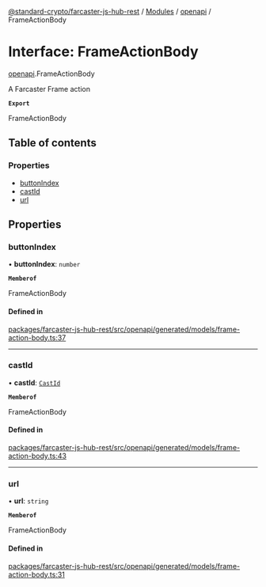 [@standard-crypto/farcaster-js-hub-rest](../README.md) / [Modules](../modules.md) / [openapi](../modules/openapi.md) / FrameActionBody

# Interface: FrameActionBody

[openapi](../modules/openapi.md).FrameActionBody

A Farcaster Frame action

**`Export`**

FrameActionBody

## Table of contents

### Properties

- [buttonIndex](openapi.FrameActionBody.md#buttonindex)
- [castId](openapi.FrameActionBody.md#castid)
- [url](openapi.FrameActionBody.md#url)

## Properties

### buttonIndex

• **buttonIndex**: `number`

**`Memberof`**

FrameActionBody

#### Defined in

[packages/farcaster-js-hub-rest/src/openapi/generated/models/frame-action-body.ts:37](https://github.com/standard-crypto/farcaster-js/blob/main/packages/farcaster-js-hub-rest/src/openapi/generated/models/frame-action-body.ts#L37)

___

### castId

• **castId**: [`CastId`](openapi.CastId.md)

**`Memberof`**

FrameActionBody

#### Defined in

[packages/farcaster-js-hub-rest/src/openapi/generated/models/frame-action-body.ts:43](https://github.com/standard-crypto/farcaster-js/blob/main/packages/farcaster-js-hub-rest/src/openapi/generated/models/frame-action-body.ts#L43)

___

### url

• **url**: `string`

**`Memberof`**

FrameActionBody

#### Defined in

[packages/farcaster-js-hub-rest/src/openapi/generated/models/frame-action-body.ts:31](https://github.com/standard-crypto/farcaster-js/blob/main/packages/farcaster-js-hub-rest/src/openapi/generated/models/frame-action-body.ts#L31)
